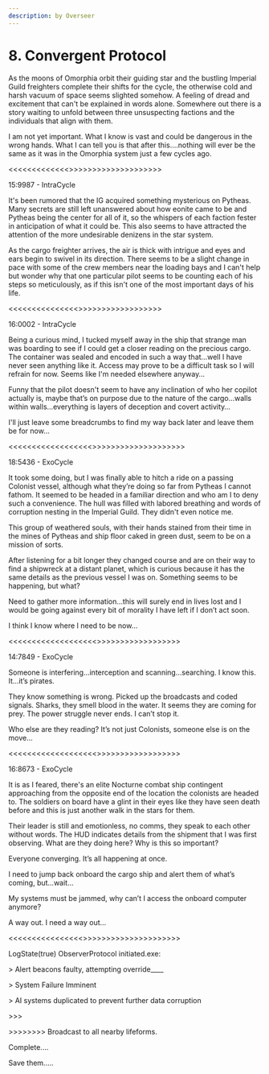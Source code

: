```yaml
---
description: by Overseer
---
```


# 8. Convergent Protocol

As the moons of Omorphia orbit their guiding star and the bustling Imperial Guild freighters complete their shifts for the cycle, the otherwise cold and harsh vacuum of space seems slighted somehow. A feeling of dread and excitement that can't be explained in words alone. Somewhere out there is a story waiting to unfold between three unsuspecting factions and the individuals that align with them.

I am not yet important. What I know is vast and could be dangerous in the wrong hands. What I can tell you is that after this….nothing will ever be the same as it was in the Omorphia system just a few cycles ago.

<<<<<<<<<<<<<>>>>>>>>>>>>>>>>>>>>

15:9987 - IntraCycle

It's been rumored that the IG acquired something mysterious on Pytheas. Many secrets are still left unanswered about how eonite came to be and Pytheas being the center for all of it, so the whispers of each faction fester in anticipation of what it could be. This also seems to have attracted the attention of the more undesirable denizens in the star system.

As the cargo freighter arrives, the air is thick with intrigue and eyes and ears begin to swivel in its direction. There seems to be a slight change in pace with some of the crew members near the loading bays and I can't help but wonder why that one particular pilot seems to be counting each of his steps so meticulously, as if this isn't one of the most important days of his life.

<<<<<<<<<<<<<<<>>>>>>>>>>>>>>>>>>

16:0002 - IntraCycle

Being a curious mind, I tucked myself away in the ship that strange man was boarding to see if I could get a closer reading on the precious cargo. The container was sealed and encoded in such a way that…well I have never seen anything like it. Access may prove to be a difficult task so I will refrain for now. Seems like I'm needed elsewhere anyway…

Funny that the pilot doesn't seem to have any inclination of who her copilot actually is, maybe that’s on purpose due to the nature of the cargo…walls within walls…everything is layers of deception and covert activity…

I'll just leave some breadcrumbs to find my way back later and leave them be for now…

<<<<<<<<<<<<<<<<<<>>>>>>>>>>>>>>>>>>>>

18:5436 - ExoCycle

It took some doing, but I was finally able to hitch a ride on a passing Colonist vessel, although what they’re doing so far from Pytheas I cannot fathom. It seemed to be headed in a familiar direction and who am I to deny such a convenience. The hull was filled with labored breathing and words of corruption nesting in the Imperial Guild. They didn't even notice me.

This group of weathered souls, with their hands stained from their time in the mines of Pytheas and ship floor caked in green dust, seem to be on a mission of sorts.

After listening for a bit longer they changed course and are on their way to find a shipwreck at a distant planet, which is curious because it has the same details as the previous vessel I was on. Something seems to be happening, but what?

Need to gather more information...this will surely end in lives lost and I would be going against every bit of morality I have left if I don’t act soon.

I think I know where I need to be now…

<<<<<<<<<<<<<<<<<<<>>>>>>>>>>>>>>>>>>

14:7849 - ExoCycle

Someone is interfering…interception and scanning…searching. I know this. It…it’s pirates.

They know something is wrong. Picked up the broadcasts and coded signals. Sharks, they smell blood in the water. It seems they are coming for prey. The power struggle never ends. I can’t stop it.

Who else are they reading? It’s not just Colonists, someone else is on the move…

<<<<<<<<<<<<<<<<<<<>>>>>>>>>>>>>>>>>>

16:8673 - ExoCycle

It is as I feared, there's an elite Nocturne combat ship contingent approaching from the opposite end of the location the colonists are headed to. The soldiers on board have a glint in their eyes like they have seen death before and this is just another walk in the stars for them.

Their leader is still and emotionless, no comms, they speak to each other without words. The HUD indicates details from the shipment that I was first observing. What are they doing here? Why is this so important?

Everyone converging. It’s all happening at once.

I need to jump back onboard the cargo ship and alert them of what’s coming, but…wait…

My systems must be jammed, why can’t I access the onboard computer anymore?

A way out. I need a way out…

<<<<<<<<<<<<<<<<>>>>>>>>>>>>>>>>>>>>>

LogState(true) ObserverProtocol initiated.exe:

\> Alert beacons faulty, attempting override\_\_\_\_

\> System Failure Imminent

\> AI systems duplicated to prevent further data corruption

\>>>

\>>>>>>>> Broadcast to all nearby lifeforms.

Complete....

Save them.....
